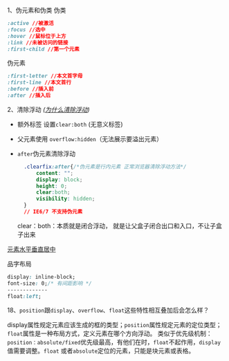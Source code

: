 1、伪元素和伪类
伪类
```css
:active //被激活
:focus //选中
:hover //鼠标位于上方
:link //未被访问的链接
:first-child //第一个元素
```
伪元素
```css
:first-letter //本文首字母
:first-line //本文首行
:before //插入前
:after //插入后
```

2、清除浮动 _([为什么清除浮动](https://www.cnblogs.com/zhongweizhu/p/6003537.html))_
* 额外标签 设置`clear:both` (无意义标签)
* 父元素使用 `overflow:hidden`（无法展示要溢出元素）
* `after`伪元素清除浮动 
  ```css
    .clearfix:after{/*伪元素是行内元素 正常浏览器清除浮动方法*/
        content: "";
        display: block;
        height: 0;
        clear:both;
        visibility: hidden;
    }
    // IE6/7 不支持伪元素
  ```

  clear：both：本质就是闭合浮动， 就是让父盒子闭合出口和入口，不让子盒子出来

[元素水平垂直居中](http://yanhaijing.com/vertical-center/)

品字布局
  ```css
display: inline-block;
font-size: 0;/* 有间距影响 */
-------------
float:left;
  ```

18、`position`跟`display`、`overflow`、`float`这些特性相互叠加后会怎么样？

display属性规定元素应该生成的框的类型；`position`属性规定元素的定位类型；`float`属性是一种布局方式，定义元素在哪个方向浮动。
类似于优先级机制：`position：absolute/fixed`优先级最高，有他们在时，`float`不起作用，`display`值需要调整。`float` 或者`absolute`定位的元素，只能是块元素或表格。